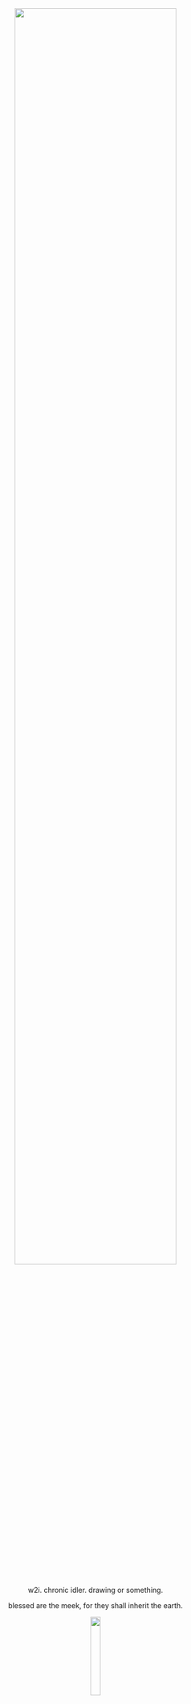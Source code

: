 <div align="center">
<img width = "80%" src="https://files.catbox.moe/x1g1ms.png">
</div>
<p align="center"> w2i. chronic idler. drawing or something. </p>
<p align="center"> blessed are the meek, for they shall inherit the earth.</p
</div>
<div align="center">
  <img width = "20%" src="https://files.catbox.moe/j2twvj.png">
</div>


